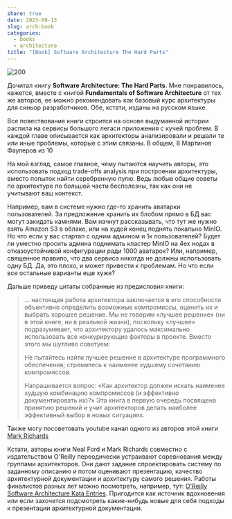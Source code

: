 ```yaml
---
share: true
date: 2023-09-13
slug: arch-book
categories:
  - books
  - architecture
title: "[Book] Software Architecture The Hard Parts"
---
```



![200](attachments/Software_Architecture_The_Hard_Parts.png)

Дочитал книгу **Software Architecture: The Hard Parts**. Мне понравилось, кажется, вместе с книгой **Fundamentals of Software Architecture** от тех же авторов, ее можно рекомендовать как базовый курс архитектуры для синьор разработчиков. Обе, кстати, изданы на русском языке.
<!-- more -->

Все повествование книги строится на основе выдуманной истории распила на сервисы большого легаси приложения с кучей проблем. В каждой главе описывается как архитекторы анализировали и решали те или иные проблемы, которые с этим связаны. В общем, 8 Мартинов Фаулеров из 10

На мой взгляд, самое главное, чему пытаются научить авторы, это использовать подход trade-offs analysis при построении архитектуры, вместо попыток найти серебренную пулю. Ведь любые общие советы по архитектуре по большей части бесполезны, так как они не учитывают ваш контекст. 

Например, вам в системе нужно где-то хранить аватарки пользователей. За предложение хранить их блобом прямо в БД вас могут закидать камнями. Вам начнут рассказывать, что тут же нужно взять Amazon S3 в облаке, или на худой конец поднять локально MinIO. Но что если у вас стартап с одним админом и 1к пользователей? Будет ли уместно просить админа поднимать кластер MinIO на 4ех нодах в отказоустойчивой конфигурации ради 1000 аватарок?
Или, например, священное правило, что два сервиса никогда не должны использовать одну БД. Да, это плохо, и может привести к проблемам. Но что если все остальные варианты еще хуже?

Дальше приведу цитаты собранные из предисловия книги:

>... настоящая работа архитектора заключается в его способности объективно определить возможные компромиссы, оценить их и выбрать хорошее решение. Мы не говорим «лучшее решение» (ни в этой книге, ни в реальной жизни), поскольку «лучшее» подразумевает, что архитектору удалось максимально использовать все конкурирующие факторы в проекте. Вместо этого мы шутливо советуем:
>
>Не пытайтесь найти лучшее решение в архитектуре программного обеспечения; стремитесь к наименее худшему сочетанию компромиссов.
>
>Напрашивается вопрос: «Как архитектор должен искать наименее худшую комбинацию компромиссов (и эффективно документировать их)?» Эта книга в первую очередь посвящена принятию решений и учит архитекторов делать наиболее эффективный выбор в новых ситуациях.

Также могу посоветовать youtube канал одного из авторов этой книги [Mark Richards](https://www.youtube.com/@markrichards5014/videos) 

Кстати, авторы книги Neal Ford и Mark Richards совместно с издательством O'Reilly переодически устраивают соревнования между группами архитекторов. Они дают задание спроектировать систему по заданному описанию и потом оценивают презентацию, качество архитектурной документации и архитектуру самого решения. 
Работы финалистов разных лет можно посмотреть, например, тут: [O'Reilly Software Architecture Kata Entries](https://github.com/tekiegirl/SoftwareArchitectureResources/blob/main/Resources/OReillyKata.md). Пригодится как источник вдохновения или если захочется подсмотреть какие-нибудь новые для себя подходы к презентации архитектурной документации. 